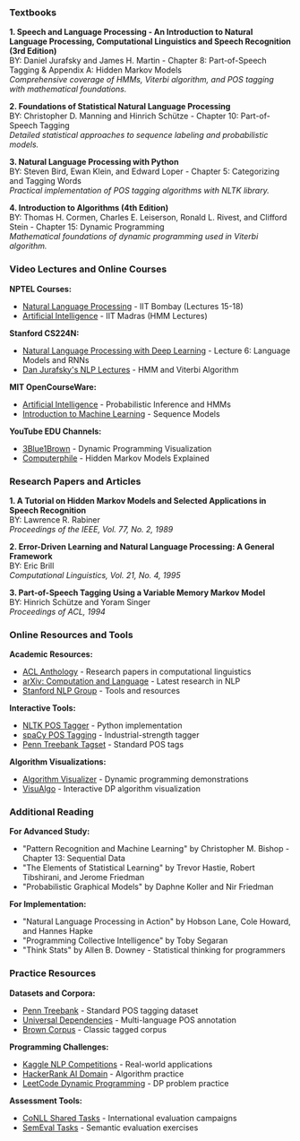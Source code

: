 ### Textbooks

**1. Speech and Language Processing - An Introduction to Natural Language Processing, Computational Linguistics and Speech Recognition (3rd Edition)**<br/>
BY: Daniel Jurafsky and James H. Martin - Chapter 8: Part-of-Speech Tagging & Appendix A: Hidden Markov Models<br/>
_Comprehensive coverage of HMMs, Viterbi algorithm, and POS tagging with mathematical foundations._

**2. Foundations of Statistical Natural Language Processing**<br/>
BY: Christopher D. Manning and Hinrich Schütze - Chapter 10: Part-of-Speech Tagging<br/>
_Detailed statistical approaches to sequence labeling and probabilistic models._

**3. Natural Language Processing with Python**<br/>
BY: Steven Bird, Ewan Klein, and Edward Loper - Chapter 5: Categorizing and Tagging Words<br/>
_Practical implementation of POS tagging algorithms with NLTK library._

**4. Introduction to Algorithms (4th Edition)**<br/>
BY: Thomas H. Cormen, Charles E. Leiserson, Ronald L. Rivest, and Clifford Stein - Chapter 15: Dynamic Programming<br/>
_Mathematical foundations of dynamic programming used in Viterbi algorithm._

### Video Lectures and Online Courses

**NPTEL Courses:**

- [Natural Language Processing](https://nptel.ac.in/courses/106/105/106105184/) - IIT Bombay (Lectures 15-18)
- [Artificial Intelligence](https://nptel.ac.in/courses/106/105/106105077/) - IIT Madras (HMM Lectures)

**Stanford CS224N:**

- [Natural Language Processing with Deep Learning](http://web.stanford.edu/class/cs224n/) - Lecture 6: Language Models and RNNs
- [Dan Jurafsky's NLP Lectures](https://www.youtube.com/playlist?list=PLLssT5z_DsK8HbD2sPcUIDfQ7zmBarMYv) - HMM and Viterbi Algorithm

**MIT OpenCourseWare:**

- [Artificial Intelligence](https://ocw.mit.edu/courses/6-034-artificial-intelligence-fall-2010/) - Probabilistic Inference and HMMs
- [Introduction to Machine Learning](https://ocw.mit.edu/courses/6-036-introduction-to-machine-learning-fall-2020/) - Sequence Models

**YouTube EDU Channels:**

- [3Blue1Brown](https://www.youtube.com/c/3blue1brown) - Dynamic Programming Visualization
- [Computerphile](https://www.youtube.com/user/Computerphile) - Hidden Markov Models Explained

### Research Papers and Articles

**1. A Tutorial on Hidden Markov Models and Selected Applications in Speech Recognition**<br/>
BY: Lawrence R. Rabiner<br/>
_Proceedings of the IEEE, Vol. 77, No. 2, 1989_

**2. Error-Driven Learning and Natural Language Processing: A General Framework**<br/>
BY: Eric Brill<br/>
_Computational Linguistics, Vol. 21, No. 4, 1995_

**3. Part-of-Speech Tagging Using a Variable Memory Markov Model**<br/>
BY: Hinrich Schütze and Yoram Singer<br/>
_Proceedings of ACL, 1994_

### Online Resources and Tools

**Academic Resources:**

- [ACL Anthology](https://aclanthology.org/) - Research papers in computational linguistics
- [arXiv: Computation and Language](https://arxiv.org/list/cs.CL/recent) - Latest research in NLP
- [Stanford NLP Group](https://nlp.stanford.edu/) - Tools and resources

**Interactive Tools:**

- [NLTK POS Tagger](https://www.nltk.org/book/ch05.html) - Python implementation
- [spaCy POS Tagging](https://spacy.io/usage/linguistic-features#pos-tagging) - Industrial-strength tagger
- [Penn Treebank Tagset](https://www.ling.upenn.edu/courses/Fall_2003/ling001/penn_treebank_pos.html) - Standard POS tags

**Algorithm Visualizations:**

- [Algorithm Visualizer](https://algorithm-visualizer.org/) - Dynamic programming demonstrations
- [VisuAlgo](https://visualgo.net/en/dp) - Interactive DP algorithm visualization

### Additional Reading

**For Advanced Study:**

- "Pattern Recognition and Machine Learning" by Christopher M. Bishop - Chapter 13: Sequential Data
- "The Elements of Statistical Learning" by Trevor Hastie, Robert Tibshirani, and Jerome Friedman
- "Probabilistic Graphical Models" by Daphne Koller and Nir Friedman

**For Implementation:**

- "Natural Language Processing in Action" by Hobson Lane, Cole Howard, and Hannes Hapke
- "Programming Collective Intelligence" by Toby Segaran
- "Think Stats" by Allen B. Downey - Statistical thinking for programmers

### Practice Resources

**Datasets and Corpora:**

- [Penn Treebank](https://catalog.ldc.upenn.edu/LDC99T42) - Standard POS tagging dataset
- [Universal Dependencies](https://universaldependencies.org/) - Multi-language POS annotation
- [Brown Corpus](https://www.nltk.org/book/ch02.html) - Classic tagged corpus

**Programming Challenges:**

- [Kaggle NLP Competitions](https://www.kaggle.com/competitions?search=nlp) - Real-world applications
- [HackerRank AI Domain](https://www.hackerrank.com/domains/ai) - Algorithm practice
- [LeetCode Dynamic Programming](https://leetcode.com/tag/dynamic-programming/) - DP problem practice

**Assessment Tools:**

- [CoNLL Shared Tasks](https://www.conll.org/) - International evaluation campaigns
- [SemEval Tasks](https://semeval.github.io/) - Semantic evaluation exercises

